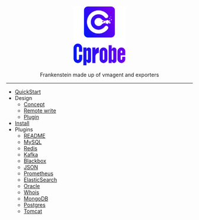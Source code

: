 <p align="center">
  <a href="https://github.com/cprobe/cprobe">
    <img src="misc/img/Cprobe_L_V.png" alt="cprobe logo" width="140" />
  </a>
</p>

<p align="center">
  Frankenstein made up of vmagent and exporters
</p>

<hr />

- [QuickStart](https://github.com/cprobe/cprobe/issues/4)
- Design
  - [Concept](https://github.com/cprobe/cprobe/issues/1)
  - [Remote write](https://github.com/cprobe/cprobe/issues/2)
  - [Plugin](https://github.com/cprobe/cprobe/issues/3)
- [Install](https://github.com/cprobe/cprobe/issues/5)
- Plugins
  - [README](https://github.com/cprobe/cprobe/issues/12)
  - [MySQL](conf.d/mysql/doc)
  - [Redis](conf.d/redis/doc)
  - [Kafka](conf.d/kafka/doc)
  - [Blackbox](conf.d/blackbox/doc)
  - [JSON](conf.d/json/doc)
  - [Prometheus](conf.d/prometheus/doc)
  - [ElasticSearch](conf.d/elasticsearch/doc)
  - [Oracle](conf.d/oracledb/doc)
  - [Whois](conf.d/whois/doc)
  - [MongoDB](conf.d/mongodb/doc)
  - [Postgres](conf.d/postgres/doc)
  - [Tomcat](conf.d/tomcat/doc)